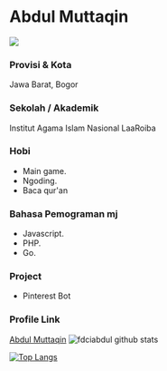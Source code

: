 # Abdul Muttaqin

<img src="https://avatars0.githubusercontent.com/u/31664438?s=460&u=251f36d7ab0fb4a74b162be7b18f6cdca8a74f8c&v=4" align="center">

### Provisi & Kota

Jawa Barat, Bogor

### Sekolah / Akademik

Institut Agama Islam Nasional LaaRoiba

### Hobi

- Main game.
- Ngoding.
- Baca qur'an

### Bahasa Pemograman mj

- Javascript.
- PHP.
- Go.

### Project

- Pinterest Bot


### Profile Link

[Abdul Muttaqin](https://github.com/fdciabdul)
![fdciabdul github stats](https://github-readme-stats.vercel.app/api?username=fdciabdul&show_icons=true&title_color=000&icon_color=79ff97&text_color=000)

[![Top Langs](https://github-readme-stats.vercel.app/api/top-langs/?username=fdciabdul&layout=compact)](https://github.com/fdciabdul)
